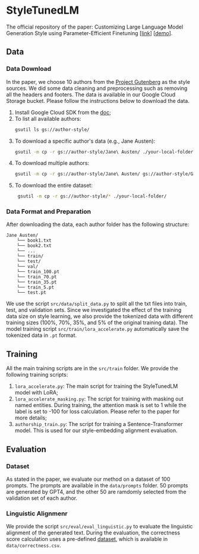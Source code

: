 # StyleTunedLM
The official repository of the paper: Customizing Large Language Model Generation Style using Parameter-Efficient Finetuning [[link](https://aclanthology.org/2024.inlg-main.34/)] [[demo](https://cauchy221.github.io/StyleTunedLM-Demo/)].

## Data
### Data Download
In the paper, we choose 10 authors from the [Project Gutenberg](https://www.gutenberg.org/) as the style sources. We did some data cleaning and preprocessing such as removing all the headers and footers. The data is available in our Google Cloud Storage bucket. Please follow the instructions below to download the data.

1. Install Google Cloud SDK from the [doc](https://cloud.google.com/sdk/docs/install);
2. To list all available authors:
   ```bash
   gsutil ls gs://author-style/
   ```
3. To download a specific author's data (e.g., Jane Austen):
   ```bash
   gsutil -m cp -r gs://author-style/Jane\ Austen/ ./your-local-folder/
   ```
4. To download multiple authors:
   ```bash
   gsutil -m cp -r gs://author-style/Jane\ Austen/ gs://author-style/George\ Orwell/ ./your-local-folder/
   ```
5. To download the entire dataset:
   ```bash
    gsutil -m cp -r gs://author-style/* ./your-local-folder/
   ```

### Data Format and Preparation
After downloading the data, each author folder has the following structure:
```text
Jane Austen/
    └── book1.txt
    └── book2.txt
    └── ...
    └── train/
    └── test/
    └── val/
    └── train_100.pt
    └── train_70.pt
    └── train_35.pt
    └── train_5.pt
    └── test.pt
```
We use the script `src/data/split_data.py` to split all the txt files into train, test, and validation sets. Since we investigated the effect of the training data size on style learning, we also provide the tokenized data with different training sizes (100%, 70%, 35%, and 5% of the original training data). The model training script `src/train/lora_accelerate.py` automatically save the tokenized data in `.pt` format.

## Training
All the main training scripts are in the `src/train` folder. We provide the following training scripts:
1. `lora_accelerate.py`: The main script for training the StyleTunedLM model with LoRA;
2. `lora_accelerate_masking.py`: The script for training with masking out named entities. During training, the attention mask is set to 1 while the label is set to -100 for loss calculation. Please refer to the paper for more details;
3. `authorship_train.py`: The script for training a Sentence-Transformer model. This is used for our style-embedding alignment evaluation.

## Evaluation
### Dataset
As stated in the paper, we evaluate our method on a dataset of 100 prompts. The prompts are available in the `data/prompts` folder. 50 prompts are generated by GPT4, and the other 50 are ramdomly selected from the validation set of each author.

### Linguistic Alignmenr
We provide the script `src/eval/eval_linguistic.py` to evaluate the linguistic alignment of the generated text. During the evaluation, the correctness score calculation uses a pre-defined [dataset](https://link.springer.com/article/10.3758/s13428-013-0403-5), which is available in `data/correctness.csv`.